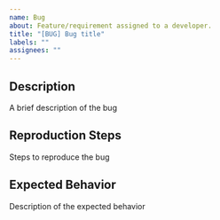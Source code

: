 ```yaml
---
name: Bug
about: Feature/requirement assigned to a developer.
title: "[BUG] Bug title"
labels: ""
assignees: ""
---
```


## Description

A brief description of the bug

## Reproduction Steps

Steps to reproduce the bug

## Expected Behavior

Description of the expected behavior
